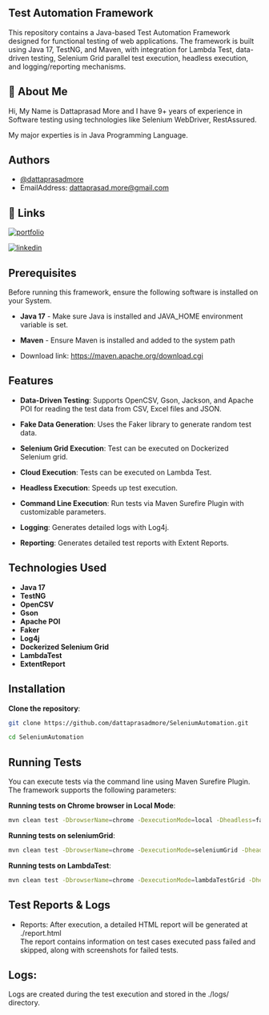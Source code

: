 ## Test Automation Framework

This repository contains a Java-based Test Automation Framework designed for functional testing of web applications. The framework is built using Java 17, TestNG, and Maven, with integration for Lambda Test, data-driven testing, Selenium Grid parallel test execution, headless execution, and logging/reporting mechanisms.

## 🚀 About Me
Hi, My Name is Dattaprasad More and I have 9+ years of experience in Software testing using technologies like Selenium WebDriver, RestAssured.

My major experties is in Java Programming Language. 

## Authors

- [@dattaprasadmore](https://github.com/dattaprasadmore)
- EmailAddress: dattaprasad.more@gmail.com


## 🔗 Links
[![portfolio](https://img.shields.io/badge/my_portfolio-000?style=for-the-badge&logo=ko-fi&logoColor=white)](https://github.com/dattaprasadmore)

[![linkedin](https://img.shields.io/badge/linkedin-0A66C2?style=for-the-badge&logo=linkedin&logoColor=white)](https://www.linkedin.com/)
## Prerequisites

Before running this framework, ensure the following software is installed on your System. 

- **Java 17** - Make sure Java is installed and JAVA_HOME environment variable is set.

- **Maven** - Ensure Maven is installed and added to the system path 
-   Download link: https://maven.apache.org/download.cgi

## Features

- **Data-Driven Testing**: Supports OpenCSV, Gson, Jackson, and Apache POI for reading the test data from CSV, Excel files and JSON.

- **Fake Data Generation**: Uses the Faker library to generate random test data.
  
- **Selenium Grid Execution**: Test can be executed on Dockerized Selenium grid.

- **Cloud Execution**: Tests can be executed on Lambda Test.

- **Headless Execution**: Speeds up test execution.

- **Command Line Execution**: Run tests via Maven Surefire Plugin with customizable parameters.

- **Logging**: Generates detailed logs with Log4j.
  
- **Reporting**: Generates detailed test reports with Extent Reports.

## Technologies Used
- **Java 17**
- **TestNG**
- **OpenCSV**
- **Gson**
- **Apache POI**
- **Faker**
- **Log4j**
- **Dockerized Selenium Grid**
- **LambdaTest**
- **ExtentReport**
## Installation

**Clone the repository**:

```bash
git clone https://github.com/dattaprasadmore/SeleniumAutomation.git

cd SeleniumAutomation
```

## Running Tests

You can execute tests via the command line using Maven Surefire Plugin. The framework supports the following parameters:

**Running tests on Chrome browser in Local Mode**:

```bash
mvn clean test -DbrowserName=chrome -DexecutionMode=local -Dheadless=false
```

**Running tests on seleniumGrid**:

```bash
mvn clean test -DbrowserName=chrome -DexecutionMode=seleniumGrid -Dheadless=false
```

**Running tests on LambdaTest**:

```bash
mvn clean test -DbrowserName=chrome -DexecutionMode=lambdaTestGrid -Dheadless=false
```

## Test Reports & Logs
- Reports: After execution, a detailed HTML report will be generated at ./report.html  
    The report contains information on test cases executed pass failed and skipped, along with screenshots for failed tests. 

## Logs:
  Logs are created during the test execution and stored in the ./logs/
  directory.
